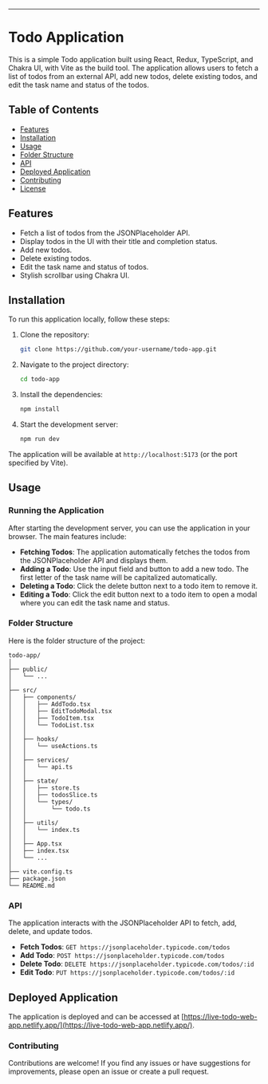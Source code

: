 
---

# Todo Application

This is a simple Todo application built using React, Redux, TypeScript, and Chakra UI, with Vite as the build tool. The application allows users to fetch a list of todos from an external API, add new todos, delete existing todos, and edit the task name and status of the todos.

## Table of Contents

- [Features](#features)
- [Installation](#installation)
- [Usage](#usage)
- [Folder Structure](#folder-structure)
- [API](#api)
- [Deployed Application](#deployed-application)
- [Contributing](#contributing)
- [License](#license)

## Features

- Fetch a list of todos from the JSONPlaceholder API.
- Display todos in the UI with their title and completion status.
- Add new todos.
- Delete existing todos.
- Edit the task name and status of todos.
- Stylish scrollbar using Chakra UI.

## Installation

To run this application locally, follow these steps:

1. Clone the repository:

    ```bash
    git clone https://github.com/your-username/todo-app.git
    ```

2. Navigate to the project directory:

    ```bash
    cd todo-app
    ```

3. Install the dependencies:

    ```bash
    npm install
    ```

4. Start the development server:

    ```bash
    npm run dev
    ```

The application will be available at `http://localhost:5173` (or the port specified by Vite).

## Usage

### Running the Application

After starting the development server, you can use the application in your browser. The main features include:

- **Fetching Todos**: The application automatically fetches the todos from the JSONPlaceholder API and displays them.
- **Adding a Todo**: Use the input field and button to add a new todo. The first letter of the task name will be capitalized automatically.
- **Deleting a Todo**: Click the delete button next to a todo item to remove it.
- **Editing a Todo**: Click the edit button next to a todo item to open a modal where you can edit the task name and status.

### Folder Structure

Here is the folder structure of the project:

```
todo-app/
│
├── public/
│   └── ...
│
├── src/
│   ├── components/
│   │   ├── AddTodo.tsx
│   │   ├── EditTodoModal.tsx
│   │   ├── TodoItem.tsx
│   │   └── TodoList.tsx
│   │
│   ├── hooks/
│   │   └── useActions.ts
│   │
│   ├── services/
│   │   └── api.ts
│   │
│   ├── state/
│   │   ├── store.ts
│   │   ├── todosSlice.ts
│   │   └── types/
│   │       └── todo.ts
│   │
│   ├── utils/
│   │   └── index.ts
│   │
│   ├── App.tsx
│   ├── index.tsx
│   └── ...
│
├── vite.config.ts
├── package.json
└── README.md
```

### API

The application interacts with the JSONPlaceholder API to fetch, add, delete, and update todos.

- **Fetch Todos**: `GET https://jsonplaceholder.typicode.com/todos`
- **Add Todo**: `POST https://jsonplaceholder.typicode.com/todos`
- **Delete Todo**: `DELETE https://jsonplaceholder.typicode.com/todos/:id`
- **Edit Todo**: `PUT https://jsonplaceholder.typicode.com/todos/:id`

## Deployed Application

The application is deployed and can be accessed at [https://live-todo-web-app.netlify.app/](https://live-todo-web-app.netlify.app/).

### Contributing

Contributions are welcome! If you find any issues or have suggestions for improvements, please open an issue or create a pull request.

